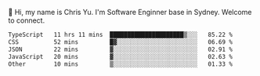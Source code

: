 👋 Hi, my name is Chris Yu. I'm Software Enginner base in Sydney. Welcome to connect.

<!--START_SECTION:waka-->

```txt
TypeScript   11 hrs 11 mins  █████████████████████▒░░░   85.22 %
CSS          52 mins         █▓░░░░░░░░░░░░░░░░░░░░░░░   06.69 %
JSON         22 mins         ▓░░░░░░░░░░░░░░░░░░░░░░░░   02.91 %
JavaScript   20 mins         ▓░░░░░░░░░░░░░░░░░░░░░░░░   02.63 %
Other        10 mins         ▒░░░░░░░░░░░░░░░░░░░░░░░░   01.33 %
```

<!--END_SECTION:waka-->
